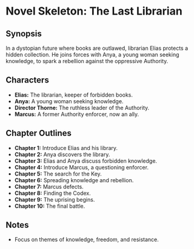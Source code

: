 # Novel Skeleton: The Last Librarian

## Synopsis

In a dystopian future where books are outlawed, librarian Elias protects a hidden collection. He joins forces with Anya, a young woman seeking knowledge, to spark a rebellion against the oppressive Authority.

## Characters

* **Elias:** The librarian, keeper of forbidden books.
* **Anya:** A young woman seeking knowledge.
* **Director Thorne:** The ruthless leader of the Authority.
* **Marcus:** A former Authority enforcer, now an ally.

## Chapter Outlines

* **Chapter 1:** Introduce Elias and his library.
* **Chapter 2:** Anya discovers the library.
* **Chapter 3:** Elias and Anya discuss forbidden knowledge.
* **Chapter 4:** Introduce Marcus, a questioning enforcer.
* **Chapter 5:** The search for the Key.
* **Chapter 6:** Spreading knowledge and rebellion.
* **Chapter 7:** Marcus defects.
* **Chapter 8:** Finding the Codex.
* **Chapter 9:** The uprising begins.
* **Chapter 10:** The final battle.

## Notes

* Focus on themes of knowledge, freedom, and resistance.